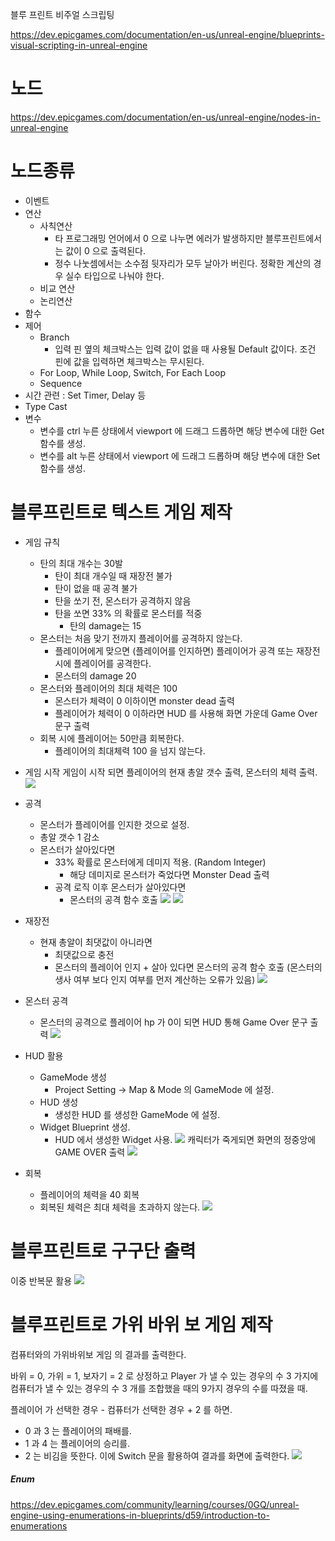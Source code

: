 
블루 프린트 비주얼 스크립팅

https://dev.epicgames.com/documentation/en-us/unreal-engine/blueprints-visual-scripting-in-unreal-engine
# 노드

https://dev.epicgames.com/documentation/en-us/unreal-engine/nodes-in-unreal-engine
# 노드종류

- 이벤트
- 연산
	- 사칙연산
		-  타 프로그래밍 언어에서 0 으로 나누면 에러가 발생하지만 블루프린트에서는 값이 0 으로 출력된다.
		- 정수 나눗셈에서는 소수점 뒷자리가 모두 날아가 버린다. 정확한 계산의 경우 실수 타입으로 나눠야 한다.
	- 비교 연산
	- 논리연산
- 함수
- 제어
	- Branch
		- 입력 핀 옆의 체크박스는 입력 값이 없을 때 사용될 Default 값이다. 조건 핀에 값을 입력하면 체크박스는 무시된다.
	- For Loop, While Loop, Switch, For Each Loop
	- Sequence
- 시간 관련 : Set Timer, Delay 등
- Type Cast
- 변수
	- 변수를 ctrl 누른 상태에서 viewport 에 드래그 드롭하면 해당 변수에 대한 Get 함수를 생성.
	- 변수를 alt 누른 상태에서 viewport 에 드래그 드롭하며 해당 변수에 대한 Set 함수를 생성.


# 블루프린트로 텍스트 게임 제작

- 게임 규칙
	- 탄의 최대 개수는 30발
		- 탄이 최대 개수일 때 재장전 불가
		- 탄이 없을 때 공격 불가
		- 탄을 쏘기 전, 몬스터가 공격하지 않음
		- 탄을 쏘면 33% 의 확률로 몬스터를 적중
			- 탄의 damage는 15
	- 몬스터는 처음 맞기 전까지 플레이어를 공격하지 않는다.
		- 플레이어에게 맞으면 (플레이어를 인지하면) 플레이어가 공격 또는 재장전 시에 플레이어를 공격한다.
		- 몬스터의 damage 20
	- 몬스터와 플레이어의 최대 체력은 100
		- 몬스터가 체력이 0 이하이면 monster dead 출력
		- 플레이어가 체력이 0 이하라면 HUD 를 사용해 화면 가운데 Game Over 문구 출력
	- 회복 시에 플레이어는 50만큼 회복한다.
		- 플레이어의 최대체력 100 을 넘지 않는다.

- 게임 시작
게임이 시작 되면 플레이어의 현재 총알 갯수 출력, 몬스터의 체력 출력.
![](Image/TIL/Blueprint_Text_Game_Start.png)

- 공격
	- 몬스터가 플레이어를 인지한 것으로 설정.
	- 총알 갯수 1 감소
	- 몬스터가 살아있다면
		- 33% 확률로 몬스터에게 데미지 적용. (Random Integer)
			- 해당 데미지로 몬스터가 죽었다면 Monster Dead 출력
		- 공격 로직 이후 몬스터가 살아있다면
			- 몬스터의 공격 함수 호출
![](Image/TIL/Blueprint_Text_Game_Attack1.png)
![](Image/TIL/Blueprint_Text_Game_Attack2.png)

- 재장전
	- 현재 총알이 최댓값이 아니라면
		- 최댓값으로 충전
		- 몬스터의 플레이어 인지 + 살아 있다면 몬스터의 공격 함수 호출 (몬스터의 생사 여부 보다 인지 여부를 먼저 계산하는 오류가 있음)
![](Image/TIL/Blueprint_Text_Game_Reload.png)

- 몬스터 공격
	- 몬스터의 공격으로 플레이어 hp 가 0이 되면 HUD 통해 Game Over 문구 출력
![](Image/TIL/Blueprint_Text_Game_Monster_Attack.png)

- HUD 활용
	- GameMode 생성
		- Project Setting -> Map & Mode 의 GameMode 에 설정.
	- HUD 생성
		- 생성한 HUD 를 생성한 GameMode 에 설정.
	- Widget Blueprint 생성.
		- HUD 에서 생성한 Widget 사용.
![](Image/TIL/Blueprint_Text_Game_HUD.png)
캐릭터가 죽게되면 화면의 정중앙에 GAME OVER 출력
![](Image/TIL/Blueprint_Text_Game_HUD_Result.png)

- 회복
	- 플레이어의 체력을 40 회복
	- 회복된 체력은 최대 체력을 초과하지 않는다.
![](Image/TIL/Blueprint_Text_Game_Heal.png)

# 블루프린트로 구구단 출력

이중 반복문 활용
![](Image/TIL/Blueprint_TimesTable.png)

# 블루프린트로 가위 바위 보 게임 제작

컴퓨터와의 가위바위보 게임 의 결과를 출력한다.

바위 = 0, 가위 = 1, 보자기 = 2 로 상정하고 Player 가 낼 수 있는 경우의 수 3 가지에 컴퓨터가 낼 수 있는 경우의 수 3 개를 조합했을 때의 9가지 경우의 수를 따졌을 때.

플레이어 가 선택한 경우 - 컴퓨터가 선택한 경우 + 2 를 하면.
- 0 과 3 는 플레이어의 패배를.
- 1 과 4 는 플레이어의 승리를.
- 2 는 비김을
뜻한다. 이에 Switch 문을 활용하여 결과를 화면에 출력한다.
![](Image/TIL/Blueprint_RockScissorsPaper.png)

##### Enum

https://dev.epicgames.com/community/learning/courses/0GQ/unreal-engine-using-enumerations-in-blueprints/d59/introduction-to-enumerations
